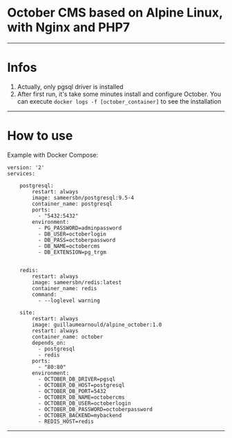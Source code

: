 # October CMS based on Alpine Linux, with Nginx and PHP7

***
# Infos 
1. Actually, only pgsql driver is installed
2. After first run, it's take some minutes install and configure October. 
 You can execute ```docker logs -f [october_container]``` to see the installation

***
# How to use
Example with Docker Compose:
```
version: '2'
services:

    postgresql:
        restart: always
        image: sameersbn/postgresql:9.5-4
        container_name: postgresql
        ports:
          - "5432:5432"
        environment:
          - PG_PASSWORD=adminpassword
          - DB_USER=octoberlogin
          - DB_PASS=octoberpassword
          - DB_NAME=octobercms
          - DB_EXTENSION=pg_trgm


    redis:
        restart: always
        image: sameersbn/redis:latest
        container_name: redis
        command:
          - --loglevel warning

    site:
        restart: always
        image: guillaumearnould/alpine_october:1.0
        restart: always
        container_name: october
        depends_on:
          - postgresql
          - redis
        ports:
          - "80:80"
        environment:
          - OCTOBER_DB_DRIVER=pgsql
          - OCTOBER_DB_HOST=postgresql
          - OCTOBER_DB_PORT=5432
          - OCTOBER_DB_NAME=octobercms
          - OCTOBER_DB_USER=octoberlogin
          - OCTOBER_DB_PASSWORD=octoberpassword
          - OCTOBER_BACKEND=mybackend
          - REDIS_HOST=redis
```
***